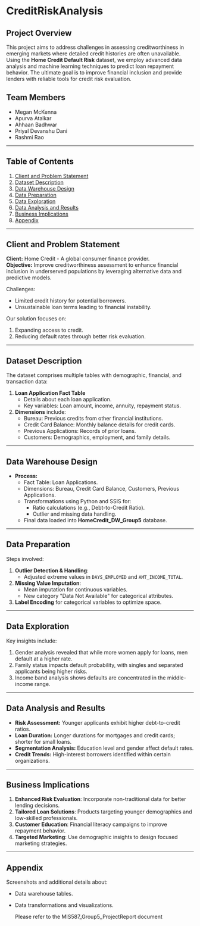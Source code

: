 # CreditRiskAnalysis

## Project Overview
This project aims to address challenges in assessing creditworthiness in emerging markets where detailed credit histories are often unavailable. Using the **Home Credit Default Risk** dataset, we employ advanced data analysis and machine learning techniques to predict loan repayment behavior. The ultimate goal is to improve financial inclusion and provide lenders with reliable tools for credit risk evaluation.

## Team Members
- Megan McKenna
- Apurva Atalkar
- Ahhaan Badhwar
- Priyal Devanshu Dani
- Rashmi Rao

---

## Table of Contents
1. [Client and Problem Statement](#client-and-problem-statement)
2. [Dataset Description](#dataset-description)
3. [Data Warehouse Design](#data-warehouse-design)
4. [Data Preparation](#data-preparation)
5. [Data Exploration](#data-exploration)
6. [Data Analysis and Results](#data-analysis-and-results)
7. [Business Implications](#business-implications)
8. [Appendix](#appendix)

---

## Client and Problem Statement
**Client:** Home Credit - A global consumer finance provider.  
**Objective:** Improve creditworthiness assessment to enhance financial inclusion in underserved populations by leveraging alternative data and predictive models.

Challenges:
- Limited credit history for potential borrowers.
- Unsustainable loan terms leading to financial instability.

Our solution focuses on:
1. Expanding access to credit.
2. Reducing default rates through better risk evaluation.

---

## Dataset Description
The dataset comprises multiple tables with demographic, financial, and transaction data:
1. **Loan Application Fact Table**
   - Details about each loan application.
   - Key variables: Loan amount, income, annuity, repayment status.
2. **Dimensions** include:
   - Bureau: Previous credits from other financial institutions.
   - Credit Card Balance: Monthly balance details for credit cards.
   - Previous Applications: Records of prior loans.
   - Customers: Demographics, employment, and family details.

---

## Data Warehouse Design
- **Process:**
  - Fact Table: Loan Applications.
  - Dimensions: Bureau, Credit Card Balance, Customers, Previous Applications.
  - Transformations using Python and SSIS for:
    - Ratio calculations (e.g., Debt-to-Credit Ratio).
    - Outlier and missing data handling.
  - Final data loaded into **HomeCredit_DW_Group5** database.

---

## Data Preparation
Steps involved:
1. **Outlier Detection & Handling**:
   - Adjusted extreme values in `DAYS_EMPLOYED` and `AMT_INCOME_TOTAL`.
2. **Missing Value Imputation**:
   - Mean imputation for continuous variables.
   - New category "Data Not Available" for categorical attributes.
3. **Label Encoding** for categorical variables to optimize space.

---

## Data Exploration
Key insights include:
1. Gender analysis revealed that while more women apply for loans, men default at a higher rate.
2. Family status impacts default probability, with singles and separated applicants being higher risks.
3. Income band analysis shows defaults are concentrated in the middle-income range.

---

## Data Analysis and Results
- **Risk Assessment:** Younger applicants exhibit higher debt-to-credit ratios.
- **Loan Duration:** Longer durations for mortgages and credit cards; shorter for small loans.
- **Segmentation Analysis:** Education level and gender affect default rates.
- **Credit Trends:** High-interest borrowers identified within certain organizations.

---

## Business Implications
1. **Enhanced Risk Evaluation**: Incorporate non-traditional data for better lending decisions.
2. **Tailored Loan Solutions**: Products targeting younger demographics and low-skilled professionals.
3. **Customer Education**: Financial literacy campaigns to improve repayment behavior.
4. **Targeted Marketing**: Use demographic insights to design focused marketing strategies.

---

## Appendix
Screenshots and additional details about:
- Data warehouse tables.
- Data transformations and visualizations.

  Please refer to the MIS587_Group5_ProjectReport document
